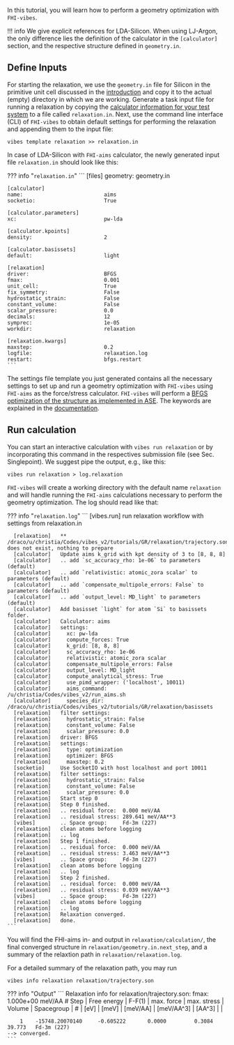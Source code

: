 <a name="1_GeometryOptimization"></a>

In this tutorial, you will learn how to perform a geometry optimization with `FHI-vibes`.

!!! info
	We give explicit references for LDA-Silicon. When using LJ-Argon, the only difference lies the definition of the calculator in the `[calculator]` section, and the respective structure defined in `geometry.in`.

## Define Inputs

For starting the relaxation, we use the `geometry.in` file for Silicon in the primitive unit cell  discussed in the [introduction](0_intro.md#test-systems) and copy it to the actual (empty) directory in which we are working. Generate a task input file for running a relaxation by copying the [calculator information for your test system](0_intro.md#test-systems) to a file called `relaxation.in`. Next, use the command line interface (CLI) of `FHI-vibes` to obtain default settings for performing the relaxation and appending them to the input file:

```
vibes template relaxation >> relaxation.in
```

In case of LDA-Silicon with `FHI-aims` calculator, the newly generated input file `relaxation.in` should look like this:

??? info "`relaxation.in`"
    ```
	[files]
	geometry:                      geometry.in
	
	[calculator]
    name:                          aims
    socketio:                      True
    
    [calculator.parameters]
    xc:                            pw-lda
    
    [calculator.kpoints]
    density:                       2
    
    [calculator.basissets]
    default:                       light
    
    [relaxation]
    driver:                        BFGS
    fmax:                          0.001
    unit_cell:                     True
    fix_symmetry:                  False
    hydrostatic_strain:            False
    constant_volume:               False
    scalar_pressure:               0.0
    decimals:                      12
    symprec:                       1e-05
    workdir:                       relaxation
    
    [relaxation.kwargs]
    maxstep:                       0.2
    logfile:                       relaxation.log
    restart:                       bfgs.restart
    ```

The settings file template you just generated contains all the necessary settings to set up and run a geometry optimization with `FHI-vibes` using `FHI-aims` as the force/stress calculator. 
`FHI-vibes` will perform a [BFGS optimization of the structure as implemented in ASE](https://wiki.fysik.dtu.dk/ase/ase/optimize.html#bfgs).
The keywords are explained in the [documentation](../Documentation/relaxation.md).

## Run calculation
You can start an interactive calculation with `vibes run relaxation` or by incorporating this command
in the respectives submission file (see Sec. Singlepoint).
We suggest pipe the output, e.g., like this:

```
vibes run relaxation > log.relaxation 
```

`FHI-vibes` will create a working directory with the default name `relaxation` and will handle running the `FHI-aims` calculations necessary to perform the geometry optimization.
The log should read like that: 

??? info "`relaxation.log`"
    ```
      [vibes.run]    run relaxation workflow with settings from relaxation.in

      [relaxation]   ** /draco/u/christia/Codes/vibes_v2/tutorials/GR/relaxation/trajectory.son does not exist, nothing to prepare
      [calculator]   Update aims k_grid with kpt density of 3 to [8, 8, 8]
      [calculator]   .. add `sc_accuracy_rho: 1e-06` to parameters (default)
      [calculator]   .. add `relativistic: atomic_zora scalar` to parameters (default)
      [calculator]   .. add `compensate_multipole_errors: False` to parameters (default)
      [calculator]   .. add `output_level: MD_light` to parameters (default)
      [calculator]   Add basisset `light` for atom `Si` to basissets folder.
      [calculator]   Calculator: aims
      [calculator]   settings:
      [calculator]     xc: pw-lda
      [calculator]     compute_forces: True
      [calculator]     k_grid: [8, 8, 8]
      [calculator]     sc_accuracy_rho: 1e-06
      [calculator]     relativistic: atomic_zora scalar
      [calculator]     compensate_multipole_errors: False
      [calculator]     output_level: MD_light
      [calculator]     compute_analytical_stress: True
      [calculator]     use_pimd_wrapper: ('localhost', 10011)
      [calculator]     aims_command: /u/christia/Codes/vibes_v2/run_aims.sh
      [calculator]     species_dir: /draco/u/christia/Codes/vibes_v2/tutorials/GR/relaxation/basissets
      [relaxation]   filter settings:
      [relaxation]     hydrostatic_strain: False
      [relaxation]     constant_volume: False
      [relaxation]     scalar_pressure: 0.0
      [relaxation]   driver: BFGS
      [relaxation]   settings:
      [relaxation]     type: optimization
      [relaxation]     optimizer: BFGS
      [relaxation]     maxstep: 0.2
      [socketio]     Use SocketIO with host localhost and port 10011
      [relaxation]   filter settings:
      [relaxation]     hydrostatic_strain: False
      [relaxation]     constant_volume: False
      [relaxation]     scalar_pressure: 0.0
      [relaxation]   Start step 0
      [relaxation]   Step 0 finished.
      [relaxation]   .. residual force:  0.000 meV/AA
      [relaxation]   .. residual stress: 289.641 meV/AA**3
      [vibes]        .. Space group:     Fd-3m (227)
      [relaxation]   clean atoms before logging
      [relaxation]   .. log
      [relaxation]   Step 1 finished.
      [relaxation]   .. residual force:  0.000 meV/AA
      [relaxation]   .. residual stress: 3.463 meV/AA**3
      [vibes]        .. Space group:     Fd-3m (227)
      [relaxation]   clean atoms before logging
      [relaxation]   .. log
      [relaxation]   Step 2 finished.
      [relaxation]   .. residual force:  0.000 meV/AA
      [relaxation]   .. residual stress: 0.039 meV/AA**3
      [vibes]        .. Space group:     Fd-3m (227)
      [relaxation]   clean atoms before logging
      [relaxation]   .. log
      [relaxation]   Relaxation converged.
      [relaxation]   done.
    ```

You will find the FHI-aims in- and output in `relaxation/calculation/`, the final converged structure in `relaxation/geometry.in.next_step`, and a summary of the relaxtion path in `relaxation/relaxation.log`.

For a detailed summary of the relaxation path, you may run

```
vibes info relaxation relaxation/trajectory.son
```

??? info "Output"
    ```
    Relaxation info for relaxation/trajectory.son:
    fmax:             1.000e+00 meV/AA
    # Step |   Free energy   |   F-F(1)   | max. force |  max. stress |  Volume  |  Spacegroup  |
    #      |       [eV]      |    [meV]   |  [meV/AA]  |  [meV/AA^3]  |  [AA^3]  |              |

        1    -15748.20070140     -0.605222       0.0000         0.3084     39.773   Fd-3m (227)
    --> converged.
    ```
